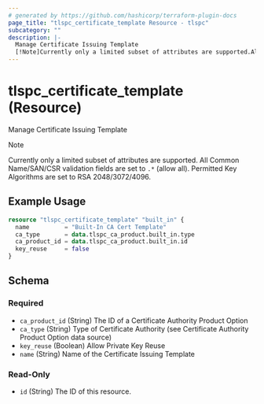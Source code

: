 ```yaml
---
# generated by https://github.com/hashicorp/terraform-plugin-docs
page_title: "tlspc_certificate_template Resource - tlspc"
subcategory: ""
description: |-
  Manage Certificate Issuing Template
  [!Note]Currently only a limited subset of attributes are supported.All Common Name/SAN/CSR validation fields are set to .* (allow all).Permitted Key Algorithms are set to RSA 2048/3072/4096.
---
```


# tlspc_certificate_template (Resource)

Manage Certificate Issuing Template

> [!Note]
> Currently only a limited subset of attributes are supported.
> All Common Name/SAN/CSR validation fields are set to `.*` (allow all).
> Permitted Key Algorithms are set to RSA 2048/3072/4096.

## Example Usage

```terraform
resource "tlspc_certificate_template" "built_in" {
  name          = "Built-In CA Cert Template"
  ca_type       = data.tlspc_ca_product.built_in.type
  ca_product_id = data.tlspc_ca_product.built_in.id
  key_reuse     = false
}
```

<!-- schema generated by tfplugindocs -->
## Schema

### Required

- `ca_product_id` (String) The ID of a Certificate Authority Product Option
- `ca_type` (String) Type of Certificate Authority (see Certificate Authority Product Option data source)
- `key_reuse` (Boolean) Allow Private Key Reuse
- `name` (String) Name of the Certificate Issuing Template

### Read-Only

- `id` (String) The ID of this resource.
